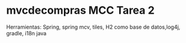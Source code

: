 # mvcdecompras MCC Tarea 2 
Herramientas: Spring, spring mcv, tiles, H2 como base de datos,log4j, gradle, i18n java
